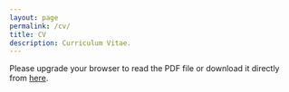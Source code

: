 ```yaml
---
layout: page
permalink: /cv/
title: CV
description: Curriculum Vitae.
---
```


<div id="pdf">
  <object width="100%" height="500px" type="application/pdf" data="../assets/pdf/gaborfarkas_cv.pdf?#zoom=85" id="pdf_content">
    <p>Please upgrade your browser to read the PDF file or download it directly from <a href="../assets/pdf/gaborfarkas_cv.pdf">here</a>.</p>
  </object>
</div>
